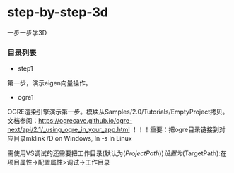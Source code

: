 # step-by-step-3d
一步一步学3D

### 目录列表
- step1

第一步，演示eigen向量操作。
- ogre1

OGRE渲染引擎演示第一步。模块从Samples/2.0/Tutorials/EmptyProject拷贝。文档参阅：https://ogrecave.github.io/ogre-next/api/2.1/_using_ogre_in_your_app.html
！！！重要：把ogre目录链接到对应目录mklink /D on Windows, ln -s in Linux

需使用VS调试的还需要把工作目录(默认为$(ProjectPath))设置为$(TargetPath):在项目属性->配置属性>调试->工作目录
